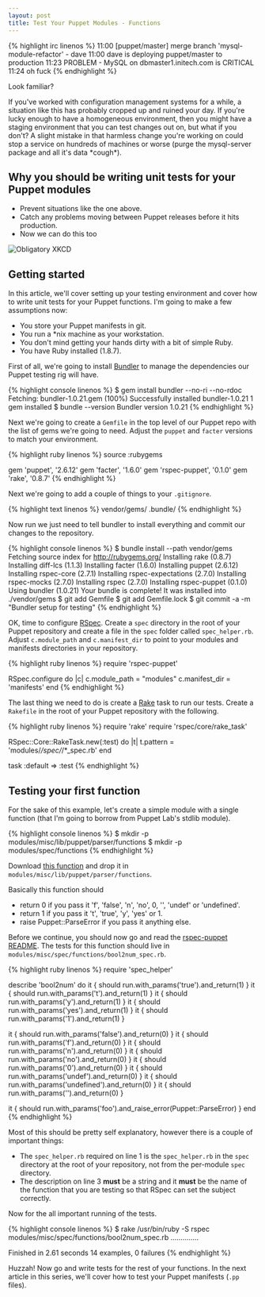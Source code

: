 ```yaml
---
layout: post
title: Test Your Puppet Modules - Functions
---
```


{% highlight irc linenos %}
11:00 <hubot> [puppet/master] merge branch 'mysql-module-refactor' - dave
11:00 <hubot> dave is deploying puppet/master to production
11:23 <nagios> PROBLEM - MySQL on dbmaster1.initech.com is CRITICAL
11:24 <dave> oh fuck
{% endhighlight %}

Look familiar?

If you've worked with configuration management systems for a while, a situation
like this has probably cropped up and ruined your day.  If you're lucky
enough to have a homogeneous environment, then you might have a staging
environment that you can test changes out on, but what if you don't?  A slight
mistake in that harmless change you're working on could stop a service on
hundreds of machines or worse (purge the mysql-server package and all it's data
\*cough\*).

## Why you should be writing unit tests for your Puppet modules

 * Prevent situations like the one above.
 * Catch any problems moving between Puppet releases before it hits production.
 * Now we can do this too

![Obligatory XKCD](http://imgs.xkcd.com/comics/compiling.png)

## Getting started

In this article, we'll cover setting up your testing environment and cover how
to write unit tests for your Puppet functions.  I'm going to make a few
assumptions now:

 * You store your Puppet manifests in git.
 * You run a \*nix machine as your workstation.
 * You don't mind getting your hands dirty with a bit of simple Ruby.
 * You have Ruby installed (1.8.7).

First of all, we're going to install [Bundler](http://gembundler.com) to manage
the dependencies our Puppet testing rig will have.

{% highlight console linenos %}
$ gem install bundler --no-ri --no-rdoc
Fetching: bundler-1.0.21.gem (100%)
Successfully installed bundler-1.0.21
1 gem installed
$ bundle --version
Bundler version 1.0.21
{% endhighlight %}

Next we're going to create a `Gemfile` in the top level of our Puppet repo with
the list of gems we're going to need.  Adjust the `puppet` and `facter`
versions to match your environment.

{% highlight ruby linenos %}
source :rubygems

gem 'puppet',       '2.6.12'
gem 'facter',       '1.6.0'
gem 'rspec-puppet', '0.1.0'
gem 'rake',         '0.8.7'
{% endhighlight %}

Next we're going to add a couple of things to your `.gitignore`.

{% highlight text linenos %}
vendor/gems/
.bundle/
{% endhighlight %}

Now run we just need to tell bundler to install everything and commit our
changes to the repository.

{% highlight console linenos %}
$ bundle install --path vendor/gems
Fetching source index for http://rubygems.org/
Installing rake (0.8.7)
Installing diff-lcs (1.1.3)
Installing facter (1.6.0)
Installing puppet (2.6.12)
Installing rspec-core (2.7.1)
Installing rspec-expectations (2.7.0)
Installing rspec-mocks (2.7.0)
Installing rspec (2.7.0)
Installing rspec-puppet (0.1.0)
Using bundler (1.0.21)
Your bundle is complete! It was installed into ./vendor/gems
$ git add Gemfile
$ git add Gemfile.lock
$ git commit -a -m "Bundler setup for testing"
{% endhighlight %}

OK, time to configure [RSpec](https://www.relishapp.com/rspec).  Create
a `spec` directory in the root of your Puppet repository and create a file in
the `spec` folder called `spec_helper.rb`.  Adjust `c.module_path` and
`c.manifest_dir` to point to your modules and manifests directories in your
repository.

{% highlight ruby linenos %}
require 'rspec-puppet'

RSpec.configure do |c|
  c.module_path = "modules"
  c.manifest_dir = 'manifests'
end
{% endhighlight %}

The last thing we need to do is create a [Rake](http://rake.rubyforge.org) task
to run our tests.  Create a `Rakefile` in the root of your Puppet repository
with the following.

{% highlight ruby linenos %}
require 'rake'
require 'rspec/core/rake_task'

RSpec::Core::RakeTask.new(:test) do |t|
  t.pattern = 'modules/*/spec/*/*_spec.rb'
end

task :default => :test
{% endhighlight %}

## Testing your first function

For the sake of this example, let's create a simple module with a single
function (that I'm going to borrow from Puppet Lab's stdlib module).

{% highlight console linenos %}
$ mkdir -p modules/misc/lib/puppet/parser/functions
$ mkdir -p modules/spec/functions
{% endhighlight %}

Download [this
function](https://raw.github.com/puppetlabs/puppetlabs-stdlib/master/lib/puppet/parser/functions/bool2num.rb)
and drop it in `modules/misc/lib/puppet/parser/functions`.

Basically this function should

 * return 0 if you pass it 'f', 'false', 'n', 'no', 0, '', 'undef' or
   'undefined'.
 * return 1 if you pass it 't', 'true', 'y', 'yes' or 1.
 * raise Puppet::ParseError if you pass it anything else.

Before we continue, you should now go and read the [rspec-puppet
README](https://github.com/rodjek/rspec-puppet/blob/master/README.md).  The
tests for this function should live in `modules/misc/spec/functions/bool2num_spec.rb`.

{% highlight ruby linenos %}
require 'spec_helper'

describe 'bool2num' do
  it { should run.with_params('true').and_return(1) }
  it { should run.with_params('t').and_return(1) }
  it { should run.with_params('y').and_return(1) }
  it { should run.with_params('yes').and_return(1) }
  it { should run.with_params('1').and_return(1) }

  it { should run.with_params('false').and_return(0) }
  it { should run.with_params('f').and_return(0) }
  it { should run.with_params('n').and_return(0) }
  it { should run.with_params('no').and_return(0) }
  it { should run.with_params('0').and_return(0) }
  it { should run.with_params('undef').and_return(0) }
  it { should run.with_params('undefined').and_return(0) }
  it { should run.with_params('').and_return(0) }

  it { should run.with_params('foo').and_raise_error(Puppet::ParseError) }
end
{% endhighlight %}

Most of this should be pretty self explanatory, however there is a couple of
important things:

 * The `spec_helper.rb` required on line 1 is the `spec_helper.rb` in the
   `spec` directory at the root of your repository, not from the per-module
   `spec` directory.
 * The description on line 3 **must** be a string and it **must** be the name
   of the function that you are testing so that RSpec can set the subject
   correctly.

Now for the all important running of the tests.

{% highlight console linenos %}
$ rake
/usr/bin/ruby -S rspec modules/misc/spec/functions/bool2num_spec.rb
..............

Finished in 2.61 seconds
14 examples, 0 failures
{% endhighlight %}

Huzzah!  Now go and write tests for the rest of your functions.  In the next
article in this series, we'll cover how to test your Puppet manifests (`.pp`
files).
